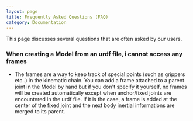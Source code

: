 ```yaml
---
layout: page
title: Frequently Asked Questions (FAQ)
category: Documentation
---
```


This page discusses several questions that are often asked by our
users.

### When creating a Model from an urdf file, i cannot access any frames

- The frames are a way to keep track of special points (such as grippers etc..) in the kinematic chain. You can add a
  frame attached to a parent joint in the Model by hand but if you don't specify it yourself, no frames will be created
  automatically except when anchor/fixed joints are encountered in the urdf file. If it is the case, a frame is added
  at the center of the fixed joint and the next body inertial informations are merged to its parent.
